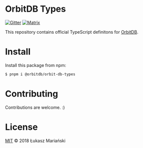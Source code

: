 # OrbitDB Types
[![Gitter](https://img.shields.io/gitter/room/nwjs/nw.js.svg)](https://gitter.im/orbitdb/Lobby) [![Matrix](https://img.shields.io/badge/matrix-%23orbitdb%3Apermaweb.io-blue.svg)](https://riot.permaweb.io/#/room/#orbitdb:permaweb.io)

This repository contains official TypeScript definitons for [OrbitDB](https://github.com/orbitdb/orbit-db).

# Install

Install this package from npm:

```sh
$ pnpm i @orbitdb/orbit-db-types
```

# Contributing

Contributions are welcome. :)

# License

[MIT](LICENSE) © 2018 Łukasz Mariański
